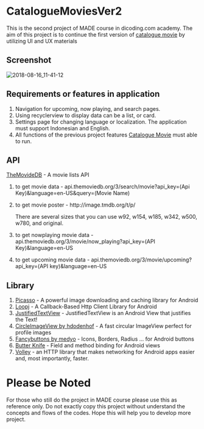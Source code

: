# CatalogueMoviesVer2
This is the second project of MADE course in dicoding.com academy. The aim of this project is to continue the first version of [catalogue movie](https://github.com/sunydeprito/CatalogueMovie) by utilizing UI and UX materials

## Screenshot
![2018-08-16_11-41-12](https://user-images.githubusercontent.com/26306746/44188788-bf5c9380-a149-11e8-89ef-46d500100316.png)

## Requirements or features in application
1. Navigation for upcoming, now playing, and search pages.
2. Using recyclerview to display data can be a list, or card.
3. Settings page for changing language or localization. The application must support Indonesian and English.
4. All functions of the previous project features [Catalogue Movie](https://github.com/sunydeprito/CatalogueMovie) must able to run.

## API
[TheMovideDB](https://www.themoviedb.org/) - A movie lists API

1. to get movie data - api.themoviedb.org/3/search/movie?api_key=(Api Key)&language=en-US&query=(Movie Name)
2. to get movie poster - http://<i></i>image.tmdb.org/t/p/ 

   There are several sizes that you can use w92, w154, w185, w342, w500, w780, and original.
3. to get nowplaying movie data - api.themoviedb.org/3/movie/now_playing?api_key=(API Key)&language=en-US
4. to get upcoming movie data - api.themoviedb.org/3/movie/upcoming?api_key=(API key)&language=en-US

## Library
1. [Picasso](http://square.github.io/picasso/) - A powerful image downloading and caching library for Android
2. [Loopj](http://loopj.com/android-async-http/) - A Callback-Based Http Client Library for Android
3. [JustifiedTextView](https://github.com/amilcar-sr/JustifiedTextView) - JustifiedTextView is an Android View that justifies the Text!
4. [CircleImageView by hdodenhof](https://github.com/hdodenhof/CircleImageView) - A fast circular ImageView perfect for profile images
5. [Fancybuttons by medyo](https://github.com/medyo/Fancybuttons) - Icons, Borders, Radius ... for Android buttons
6. [Butter Knife](http://jakewharton.github.io/butterknife/) - Field and method binding for Android views
7. [Volley](https://github.com/google/volley) - an HTTP library that makes networking for Android apps easier and, most importantly, faster.

# Please be Noted
For those who still do the project in MADE course please use this as reference only. Do not exactly copy this project without understand the concepts and flows of the codes. Hope this will help you to develop more project.
